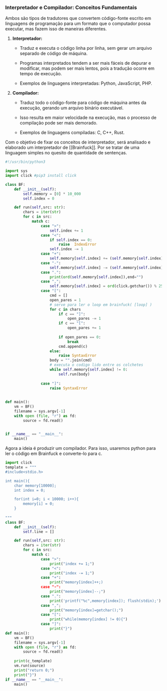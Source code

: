 ### **Interpretador e Compilador: Conceitos Fundamentais**

Ambos são tipos de tradutores que convertem código-fonte escrito em linguagens de programação para um formato que o computador possa executar, mas fazem isso de maneiras diferentes.

1. **Interpretador:**
    
    - Traduz e executa o código linha por linha, sem gerar um arquivo separado de código de máquina.
        
    - Programas interpretados tendem a ser mais fáceis de depurar e modificar, mas podem ser mais lentos, pois a tradução ocorre em tempo de execução.
        
    - Exemplos de linguagens interpretadas: Python, JavaScript, PHP.
        
2. **Compilador:**
    
    - Traduz todo o código-fonte para código de máquina antes da execução, gerando um arquivo binário executável.
        
    - Isso resulta em maior velocidade na execução, mas o processo de compilação pode ser mais demorado.
        
    - Exemplos de linguagens compiladas: C, C++, Rust.

Com o objetivo de fixar os conceitos de interpretador, será analisado e elaborado um interpretador de [[Brainfuck]]. Por se tratar de uma linguagem simples no quesito de quantidade de sentenças. 

```python
#!/usr/bin/python3

import sys
import click #pip3 install click

class BF:
	def __init__(self):
		self.memory = [0] * 10_000
		self.index = 0

	def run(self,src: str):
		chars = iter(str)
		for c in src:
			match c:
				case ">":
					self.index += 1
				case "<":
					if self.index == 0:
						raise  IndexError 
					self.index -= 1
				case "+":
					self.memory[self.index] += (self.memory[self.index] + 1)%256
				case "-":
					self.memory[self.index] -= (self.memory[self.index] - 1)%256
				case ".":
					print(ord(self.memory[self.index]),end="")
				case ",";
					self.memory[self.index] = ord(click.getchar()) % 256
				case "[":
					cmd = []
					open_pares = 1
					# serve para ler o loop em brainfuck( [loop] )
					for c in chars
						if c == "]":
							open_pares -= 1
						if c == "[":
							open_pares += 1
							
						if open_pares == 0:
							break
						cmd.append(c)
					else:
						raise SyntaxError 
					body = "".join(cmd)
					# executa o codigo lido entre os colchetes
					while self.memory[self.index] != 0:
						self.run(body)
						
				case "]":
					raise SyntaxError
				
		
def main():
	vm = BF()
	filename = sys.argv[-1]
	with open (file, "r") as fd:
		source = fd.read()
	

if __name__ == "__main__":
	main()
```

Agora a ideia é produzir um compilador. Para isso, usaremos python para ler o código em Brainfuck e converte-lo para c.

```python
import click
template = """
#include<stdio.h>

int main(){
	char memory[10000];
	int index = 0;

	for(int i=0; i < 10000; i++){
		memory[i] = 0;	
	}
	
"""
class BF:
	def __init__(self):
		self.line = []

	def run(self,src: str):
		chars = iter(str)
		for c in src:
			match c:
				case ">":
					print("index += 1;")
				case "<": 
					print("index -= 1;")
				case "+":
					print("memory[index]++;)
				case "-":
					print("memory[index]--;")
				case ".":
					print('printf("%c",memory[index]); flush(stdin);')
				case ",";
					print("memory[index]=getchar();")
				case "[":
					print("while(memory[index] != 0){")
				case "]":
					print("}")
def main():
	vm = BF()
	filename = sys.argv[-1]
	with open (file, "r") as fd:
		source = fd.read()
	
	print(c_template)
	vm.run(source)
	print("return 0;")
	print("}")
if __name__ == "__main__":
	main()
				
```

